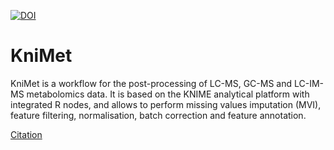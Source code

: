 [![DOI](https://zenodo.org/badge/DOI/10.5281/zenodo.1095042.svg)](https://doi.org/10.5281/zenodo.1041482)



# KniMet

KniMet is a workflow for the post-processing of LC-MS, GC-MS and LC-IM-MS metabolomics data. It is based on the KNIME analytical platform with integrated R nodes, and allows to perform missing values imputation (MVI), feature filtering, normalisation, batch correction and feature annotation.

[Citation](https://link.springer.com/article/10.1007%2Fs11306-018-1349-5)


